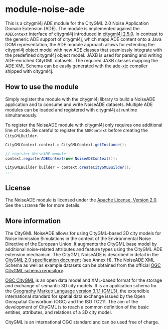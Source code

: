 # module-noise-ade
This is a citygml4j ADE module for the CityGML 2.0 Noise Application Domain Extension (ADE). The module is implemented against the `ADEContext` interface of citygml4j introduced in [citygml4j 2.5.0](https://github.com/citygml4j/citygml4j/releases/tag/v2.5.0). In contrast to the generic ADE support of citygml4j, which maps ADE content onto a Java DOM representation, the ADE module approach allows for extending the citygml4j object model with new ADE classes that seamlessly integrate with the predefined citygml4j object model. JAXB is used for parsing and writing ADE-enriched CityGML datasets. The required JAXB classes mapping the ADE XML Schema can be easily generated with the [ade-xjc](https://github.com/citygml4j/ade-xjc) compiler shipped with citygml4j. 

## How to use the module
Simply register the module with the citygml4j library to build a NoiseADE application and to consume and write NoiseADE datasets. Multiple ADE modules can be loaded and registered with citygml4j at runtime simultaneously.

To register the NoiseADE module with citygml4j only requires one additional line of code. Be careful to register the `ADEContext` before creating the `CityGMLBuilder`.

```java
CityGMLContext context = CityGMLContext.getInstance();

// register NoiseADE module
context.registerADEContext(new NoiseADEContext());

CityGMLBuilder builder = context.createCityGMLBuilder();
...
```

## License
The NoiseADE module is licensed under the [Apache License, Version 2.0](http://www.apache.org/licenses/LICENSE-2.0). See the `LICENSE` file for more details.

## More information
The CityGML NoiseADE allows for using CityGML-based 3D city models for Noise Immission Simulations in the context of the Environmental Noise Directive of the European Union. It augments the CityGML base model by additional noise-related attributes and feature types using the CityGML ADE extension mechanism. The CityGML NoiseADE is described in detail in the [CityGML 2.0 specification document](https://portal.opengeospatial.org/files/?artifact_id=47842) (see Annex H). The NoiseADE XML Schema as well as example datasets can be obtained from the official [OGC CityGML schema repository](http://schemas.opengis.net/citygml/examples/2.0/ade/noise-ade/).

[OGC CityGML](http://www.opengeospatial.org/standards/citygml) is an open data model and XML-based format for the storage and exchange of semantic 3D city models. It is an application schema for the [Geography Markup Language version 3.1.1 (GML3)](http://www.opengeospatial.org/standards/gml), the extendible international standard for spatial data exchange issued by the Open Geospatial Consortium (OGC) and the ISO TC211. The aim of the development of CityGML is to reach a common definition of the basic entities, attributes, and relations of a 3D city model.

CityGML is an international OGC standard and can be used free of charge.
